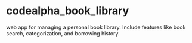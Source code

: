 # codealpha_book_library
web  app  for  managing  a  personal  book  library.  Include features like book search, categorization, and borrowing history.
